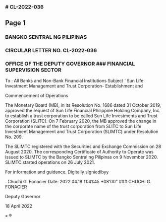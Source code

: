 ### # CL-2022-036

## Page 1

### BANGKO SENTRAL NG PILIPINAS

### CIRCULAR LETTER NO. CL-2022-036

### OFFICE OF THE DEPUTY GOVERNOR ### FINANCIAL SUPERVISION SECTOR

To : All Banks and Non-Bank Financial Institutions Subject ‘ Sun Life Investment Management and Trust Corporation- Establishment and

Commencement of Operations

The Monetary Board (MB), in its Resolution No. 1686 dated 31 October 2019, approved the request of Sun Life Financial Philippine Holding Company, Inc. to establish a trust corporation to be called Sun Life Investments and Trust Corporation (SLITC). On 7 February 2020, the MB approved the change in the corporate name of the trust corporation from SLITC to Sun Life Investment Management and Trust Corporation (SLIMTC) under Resolution No. 209.

The SLIMTC registered with the Securities and Exchange Commission on 28 August 2020. The corresponding Certificate of Authority to Operate was issued to SLIMTC by the Bangko Sentral ng Pilipinas on 9 November 2020. SLIMTC started operations on 26 July 2021.

For information and guidance. Digitally slgniedlbyy

. Chuchi G. Fonacier Date: 2022.04.18 11:41:45 +08'00" ### CHUCHI G. FONACIER

Deputy Governor

18 April 2022

« ® 